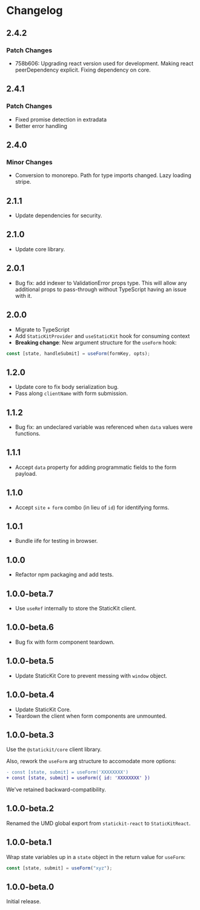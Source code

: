 # Changelog

## 2.4.2

### Patch Changes

- 758b606: Upgrading react version used for development. Making react peerDependency explicit. Fixing dependency on core.

## 2.4.1

### Patch Changes

- Fixed promise detection in extradata
- Better error handling

## 2.4.0

### Minor Changes

- Conversion to monorepo. Path for type imports changed. Lazy loading stripe.

## 2.1.1

- Update dependencies for security.

## 2.1.0

- Update core library.

## 2.0.1

- Bug fix: add indexer to ValidationError props type. This will allow any additional props to pass-through without TypeScript having an issue with it.

## 2.0.0

- Migrate to TypeScript
- Add `StaticKitProvider` and `useStaticKit` hook for consuming context
- **Breaking change**: New argument structure for the `useForm` hook:

```js
const [state, handleSubmit] = useForm(formKey, opts);
```

## 1.2.0

- Update core to fix body serialization bug.
- Pass along `clientName` with form submission.

## 1.1.2

- Bug fix: an undeclared variable was referenced when `data` values were functions.

## 1.1.1

- Accept `data` property for adding programmatic fields to the form payload.

## 1.1.0

- Accept `site` + `form` combo (in lieu of `id`) for identifying forms.

## 1.0.1

- Bundle iife for testing in browser.

## 1.0.0

- Refactor npm packaging and add tests.

## 1.0.0-beta.7

- Use `useRef` internally to store the StaticKit client.

## 1.0.0-beta.6

- Bug fix with form component teardown.

## 1.0.0-beta.5

- Update StaticKit Core to prevent messing with `window` object.

## 1.0.0-beta.4

- Update StaticKit Core.
- Teardown the client when form components are unmounted.

## 1.0.0-beta.3

Use the `@statickit/core` client library.

Also, rework the `useForm` arg structure to accomodate more options:

```diff
- const [state, submit] = useForm('XXXXXXXX')
+ const [state, submit] = useForm({ id: 'XXXXXXXX' })
```

We've retained backward-compatibility.

## 1.0.0-beta.2

Renamed the UMD global export from `statickit-react` to `StaticKitReact`.

## 1.0.0-beta.1

Wrap state variables up in a `state` object in the return value for `useForm`:

```javascript
const [state, submit] = useForm("xyz");
```

## 1.0.0-beta.0

Initial release.
